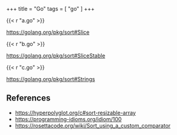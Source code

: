 +++
title = "Go"
tags = [ "go" ]
+++

{{< r "a.go" >}}

<https://golang.org/pkg/sort#Slice>

{{< r "b.go" >}}

<https://golang.org/pkg/sort#SliceStable>

{{< r "c.go" >}}

<https://golang.org/pkg/sort#Strings>

## References

- <https://hyperpolyglot.org/c#sort-resizable-array>
- <https://programming-idioms.org/idiom/100>
- <https://rosettacode.org/wiki/Sort_using_a_custom_comparator>
